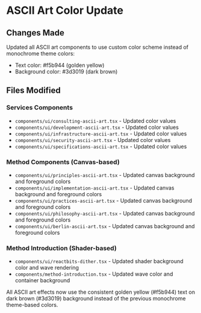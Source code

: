 # ASCII Art Color Update

## Changes Made

Updated all ASCII art components to use custom color scheme instead of monochrome theme colors:

- Text color: #f5b944 (golden yellow)
- Background color: #3d3019 (dark brown)

## Files Modified

### Services Components
- `components/ui/consulting-ascii-art.tsx` - Updated color values
- `components/ui/development-ascii-art.tsx` - Updated color values
- `components/ui/infrastructure-ascii-art.tsx` - Updated color values
- `components/ui/security-ascii-art.tsx` - Updated color values
- `components/ui/specifications-ascii-art.tsx` - Updated color values

### Method Components (Canvas-based)
- `components/ui/principles-ascii-art.tsx` - Updated canvas background and foreground colors
- `components/ui/implementation-ascii-art.tsx` - Updated canvas background and foreground colors
- `components/ui/practices-ascii-art.tsx` - Updated canvas background and foreground colors
- `components/ui/philosophy-ascii-art.tsx` - Updated canvas background and foreground colors
- `components/ui/berlin-ascii-art.tsx` - Updated canvas background and foreground colors

### Method Introduction (Shader-based)
- `components/ui/reactbits-dither.tsx` - Updated shader background color and wave rendering
- `components/method-introduction.tsx` - Updated wave color and container background

All ASCII art effects now use the consistent golden yellow (#f5b944) text on dark brown (#3d3019) background instead of the previous monochrome theme-based colors.